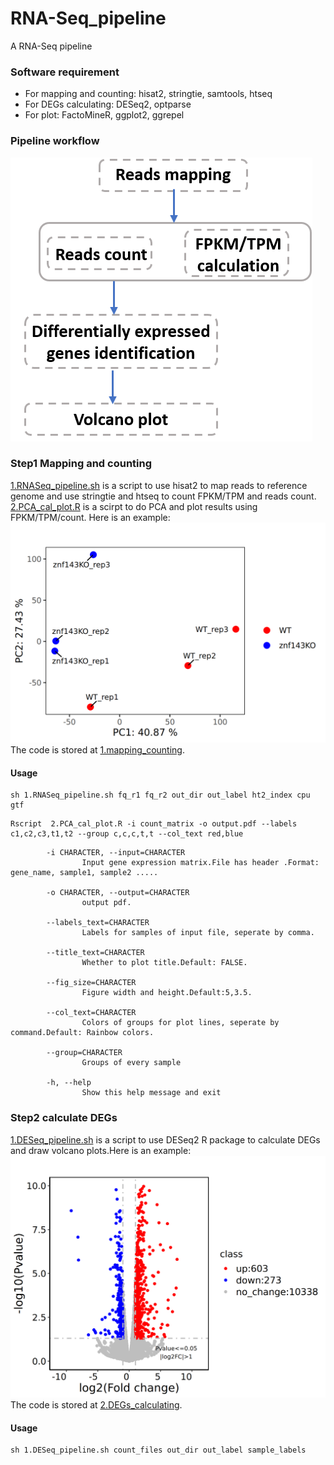 # RNA-Seq_pipeline
A RNA-Seq pipeline

### Software requirement
- For mapping and counting: hisat2, stringtie, samtools, htseq  
- For DEGs calculating: DESeq2, optparse  
- For plot: FactoMineR, ggplot2, ggrepel

### Pipeline workflow
![image](https://github.com/maxuying1218/RNA-Seq_pipeline/blob/main/figures/workflow.png)

### Step1 Mapping and counting
[1.RNASeq_pipeline.sh](https://github.com/maxuying1218/RNA-Seq_pipeline/blob/main/1.mapping_counting/1.RNASeq_pipeline.sh) is a script to use hisat2 to map reads to reference genome and use stringtie and htseq to count FPKM/TPM and reads count.  
[2.PCA_cal_plot.R](https://github.com/maxuying1218/RNA-Seq_pipeline/blob/main/1.mapping_counting/2.PCA_cal_plot.R) is a scirpt to do PCA and plot results using FPKM/TPM/count. Here is an example:  
![image](https://github.com/maxuying1218/RNA-Seq_pipeline/blob/main/figures/1.PCA_example.png)
The code is stored at [1.mapping_counting](1.mapping_counting).
#### Usage 
```
sh 1.RNASeq_pipeline.sh fq_r1 fq_r2 out_dir out_label ht2_index cpu gtf  
```
```
Rscript  2.PCA_cal_plot.R -i count_matrix -o output.pdf --labels c1,c2,c3,t1,t2 --group c,c,c,t,t --col_text red,blue
```
```
        -i CHARACTER, --input=CHARACTER
                Input gene expression matrix.File has header .Format: gene_name, sample1, sample2 .....

        -o CHARACTER, --output=CHARACTER
                output pdf.

        --labels_text=CHARACTER
                Labels for samples of input file, seperate by comma.

        --title_text=CHARACTER
                Whether to plot title.Default: FALSE.

        --fig_size=CHARACTER
                Figure width and height.Default:5,3.5.

        --col_text=CHARACTER
                Colors of groups for plot lines, seperate by command.Default: Rainbow colors.

        --group=CHARACTER
                Groups of every sample

        -h, --help
                Show this help message and exit
```
### Step2 calculate DEGs
[1.DESeq_pipeline.sh](https://github.com/maxuying1218/RNA-Seq_pipeline/blob/main/2.DEGs_calculating/1.DESeq_pipeline.sh) is a script to use DESeq2 R package to calculate DEGs and draw volcano plots.Here is an example:  
![image](https://github.com/maxuying1218/RNA-Seq_pipeline/blob/main/figures/2.DEGs_volcano_example.png)
The code is stored at [2.DEGs_calculating](./2.DEGs_calculating).  

#### Usage
```
sh 1.DESeq_pipeline.sh count_files out_dir out_label sample_labels
```
